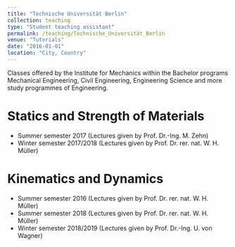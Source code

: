 ```yaml
---
title: "Technische Universität Berlin"
collection: teaching
type: "Student teaching assistant"
permalink: /teaching/Technische_Universität_Berlin
venue: "Tutorials"
date: "2016-01-01"
location: "City, Country"
---
```


Classes offered by the Institute for Mechanics within the Bachelor programs Mechanical Engineering, Civil Engineering, Engineering Science and more study programmes of Engineering.

Statics and Strength of Materials
======
* Summer semester 2017 (Lectures given by Prof. Dr.-Ing. M. Zehn)
* Winter semester 2017/2018 (Lectures given by Prof. Dr. rer. nat. W. H. Müller)

Kinematics and Dynamics
======
* Summer semester 2016 (Lectures given by Prof. Dr. rer. nat. W. H. Müller)
* Summer semester 2018 (Lectures given by Prof. Dr. rer. nat. W. H. Müller)
* Winter semester 2018/2019 (Lectures given by Prof. Dr.-Ing. U. von Wagner)
